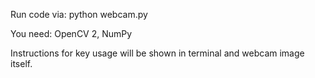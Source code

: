 Run code via: python webcam.py

You need:
OpenCV 2, 
NumPy

Instructions for key usage will be shown in terminal and webcam image itself.
